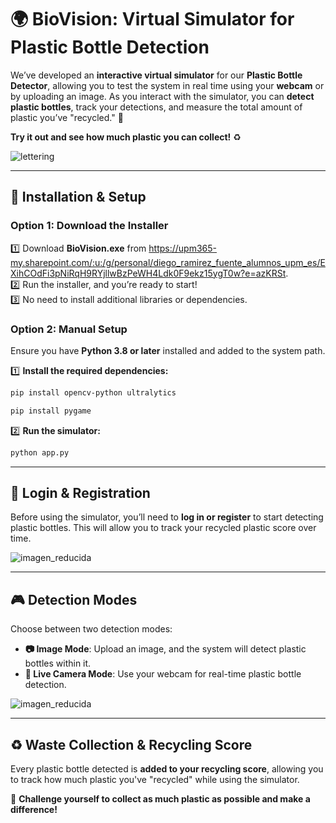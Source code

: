# 🌍 BioVision: Virtual Simulator for Plastic Bottle Detection  

We’ve developed an **interactive virtual simulator** for our **Plastic Bottle Detector**, allowing you to test the system in real time using your **webcam** or by uploading an image. As you interact with the simulator, you can **detect plastic bottles**, track your detections, and measure the total amount of plastic you’ve "recycled." 🚀  

**Try it out and see how much plastic you can collect!** ♻️  

![lettering](https://github.com/user-attachments/assets/aa7167bc-5ca3-4446-b23c-7b19841ced94)  

---

## 📌 Installation & Setup  

### Option 1: Download the Installer
   
   1️⃣ Download **BioVision.exe** from https://upm365-my.sharepoint.com/:u:/g/personal/diego_ramirez_fuente_alumnos_upm_es/EXihCOdFi3pNiRqH9RYjllwBzPeWH4Ldk0F9ekz15ygT0w?e=azKRSt.  
   2️⃣ Run the installer, and you’re ready to start!  
   3️⃣ No need to install additional libraries or dependencies.  

### Option 2: Manual Setup

Ensure you have **Python 3.8 or later** installed and added to the system path.  

1️⃣ **Install the required dependencies:**  
```bash
pip install opencv-python ultralytics
```
```bash
pip install pygame
```
2️⃣ **Run the simulator:**  
```bash
python app.py
```

---

## 🔑 Login & Registration  
Before using the simulator, you’ll need to **log in or register** to start detecting plastic bottles. This will allow you to track your recycled plastic score over time.  

![imagen_reducida](https://github.com/user-attachments/assets/6e758983-8ebf-4ddc-9032-558f3c946334)


---

## 🎮 Detection Modes  
Choose between two detection modes:  

- **📷 Image Mode**: Upload an image, and the system will detect plastic bottles within it.  
- **🎥 Live Camera Mode**: Use your webcam for real-time plastic bottle detection.  

![imagen_reducida](https://github.com/user-attachments/assets/db191391-91af-440b-aa59-fabbc06a2e56)


---

## ♻️ Waste Collection & Recycling Score  
Every plastic bottle detected is **added to your recycling score**, allowing you to track how much plastic you've "recycled" while using the simulator.  

🌱 **Challenge yourself to collect as much plastic as possible and make a difference!**  

